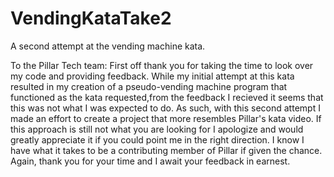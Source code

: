 # VendingKataTake2
A second attempt at the vending machine kata.

To the Pillar Tech team:
First off thank you for taking the time to look over my code and providing feedback. While my initial
attempt at this kata resulted in my creation of a pseudo-vending machine program that functioned as the
kata requested,from the feedback I recieved it seems that this was not what I was expected to do. As such, 
with this second attempt I made an effort to create a project that more resembles Pillar's kata video. 
If this approach is still not what you are looking for I apologize and would greatly appreciate it if you
could point me in the right direction. I know I have what it takes to be a contributing member of Pillar if 
given the chance. Again, thank you for your time and I await your feedback in earnest.
